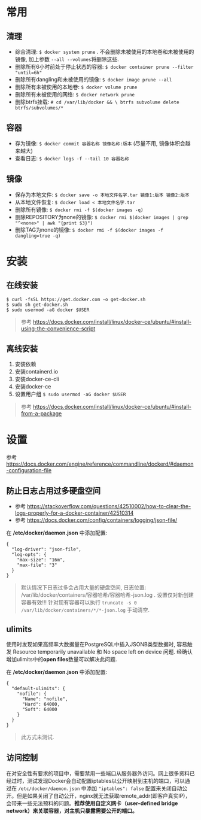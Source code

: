 # 常用

## 清理
* 综合清理: `$ docker system prune` . 不会删除未被使用的本地卷和未被使用的镜像, 加上参数 `--all --volumes`将删除这些.
* 删除所有6小时前处于停止状态的容器: `$ docker container prune --filter "until=6h"`
* 删除所有dangling和未被使用的镜像: `$ docker image prune --all`
* 删除所有未被使用的本地卷: `$ docker volume prune`
* 删除所有未被使用的网络: `$ docker network prune`
* 删除btrfs挂载: `# cd /var/lib/docker && \ btrfs subvolume delete btrfs/subvolumes/*`

## 容器
*  存为镜像: `$ docker commit 容器名称 镜像名称:版本` (尽量不用, 镜像体积会越来越大)
*  查看日志: `$ docker logs -f --tail 10 容器名称`

## 镜像
*  保存为本地文件: `$ docker save -o 本地文件名字.tar 镜像1:版本 镜像2:版本`
*  从本地文件恢复: `$ docker load < 本地文件名字.tar`
*  删除所有镜像: `$ docker rmi -f $(docker images -q)`
*  删除REPOSITORY为none的镜像: `$ docker rmi $(docker images | grep "^<none>" | awk "{print $3}")`
*  删除TAG为none的镜像: `$ docker rmi -f $(docker images -f dangling=true -q)`

# 安装

## 在线安装

```
$ curl -fsSL https://get.docker.com -o get-docker.sh
$ sudo sh get-docker.sh
$ sudo usermod -aG docker $USER
```
> 参考 https://docs.docker.com/install/linux/docker-ce/ubuntu/#install-using-the-convenience-script

## 离线安装

1. 安装依赖
2. 安装containerd.io
3. 安装docker-ce-cli
4. 安装docker-ce
5. 设置用户组 `$ sudo usermod -aG docker $USER`
>  参考 https://docs.docker.com/install/linux/docker-ce/ubuntu/#install-from-a-package

# 设置
参考 https://docs.docker.com/engine/reference/commandline/dockerd/#daemon-configuration-file

## 防止日志占用过多硬盘空间
*  参考 https://stackoverflow.com/questions/42510002/how-to-clear-the-logs-properly-for-a-docker-container/42510314
*  参考 https://docs.docker.com/config/containers/logging/json-file/

在 **/etc/docker/daemon.json** 中添加配置:
```
{
  "log-driver": "json-file",
  "log-opts": {
    "max-size": "16m",
    "max-file": "3"
  }
}
```
>  默认情况下日志过多会占用大量的硬盘空间, 日志位置: /var/lib/docker/containers/容器哈希/容器哈希-json.log . 设置仅对新创建容器有效!!! 针对现有容器可以执行 `truncate -s 0 /var/lib/docker/containers/*/*-json.log` 手动清空.

## ulimits
使用时发现如果高频率大数据量在PostgreSQL中插入JSONB类型数据时, 容易触发 Resource temporarily unavailable 和 No space left on device 问题. 经确认增加ulimits中的**open files**数量可以解决此问题.

在 **/etc/docker/daemon.json** 中添加配置:
```
{
  "default-ulimits": {
    "nofile": {
      "Name": "nofile",
      "Hard": 64000,
      "Soft": 64000
    }
  }
}
```
>  此方式未测试.

## 访问控制
在对安全性有要求的项目中，需要禁用一些端口从服务器外访问。网上很多资料已经过时，测试发现Docker会自动配置iptables以公开映射到主机的端口，可以通过在 `/etc/docker/daemon.json` 中添加 `"iptables": false` 配置来关闭自动公开。但是如果关闭了自动公开，nginx就无法获取remote_addr(即客户真实IP)，会带来一些无法预料的问题。**推荐使用自定义网卡（user-defined bridge network）来关联容器，对主机只暴露需要公开的端口。**
